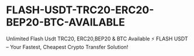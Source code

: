 # FLASH-USDT-TRC20-ERC20-BEP20-BTC-AVAILABLE
Unlimited  Flash Usdt TRC20, ERC20,BEP20  &amp; BTC Available  ⚡️ FLASH USDT – Your Fastest, Cheapest Crypto Transfer Solution! 
